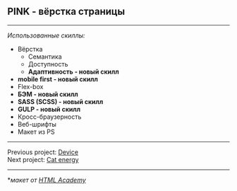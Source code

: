 ## PINK - вёрстка страницы 
---

*Использованные скиллы:*

* Вёрстка
  - Семантика
  - Доступность
  - **Адаптивность - новый скилл**
* **mobile first - новый скилл**
* Flex-box
* **БЭМ - новый скилл**
* **SASS (SCSS) - новый скилл**
* **GULP - новый скилл**
* Кросс-браузерность
* Веб-шрифты
* Макет из PS

----

Previous project: <a href = "https://github.com/disorientationinspace/device">Device</a> <br>
Next project: <a href = "https://github.com/disorientationinspace/HTMLAcademy__cat-energy">Cat energy</a>

----

**макет от <a href = "https://htmlacademyru">HTML Academy</a>*
